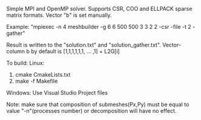 Simple MPI and OpenMP solver. Supports CSR, COO and ELLPACK sparse matrix formats. Vector "b" is set manually.

Example: "mpiexec -n 4 meshbuilder -g 6 6 500 500 3 3 2 2 -csr -file -t 2 -gather"

Result is written to the "solution.txt" and "solution_gather.txt".
Vector-column b by default is [1,1,1,1,1,1, ... ,1] + L2G[i]

To build:
  Linux:
  
  1) cmake CmakeLists.txt
  2) make -f Makefile
  
  Windows:
    Use Visual Studio Project files

Note: make sure that composition of submeshes(Px,Py) must be equal to value "-n"(processes number) or decomposition will have no effect.


